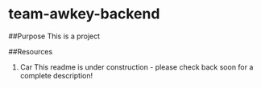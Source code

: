 # team-awkey-backend

##Purpose
This is a project



##Resources
1) Car
This readme is under construction - please check back soon for a complete description!
